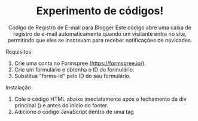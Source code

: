 <h1 align="center">Experimento de códigos!</h1>

<p align="center">Código de Registro de E-mail para Blogger
Este código abre uma caixa de registro de e-mail automaticamente quando um visitante entra no site, permitindo que eles se inscrevam para receber notificações de novidades.

Requisitos
1. Crie uma conta no Formspree (https://formspree.io/).
2. Crie um formulário e obtenha o ID do formulário.
3. Substitua "forms-id" pelo ID do seu formulário.

Instalação
1. Cole o código HTML abaixo imediatamente após o fechamento da div principal (</div>) e antes do início do footer.
2. Adicione o código JavaScript dentro de uma tag <script> abaixo do código HTML.
3. Insira o código CSS dentro de uma tag <style> no cabeçalho (<head>) do seu tema.</p>


<h2 align="center">Contribuições são bem vindas! 🤗</h2>


